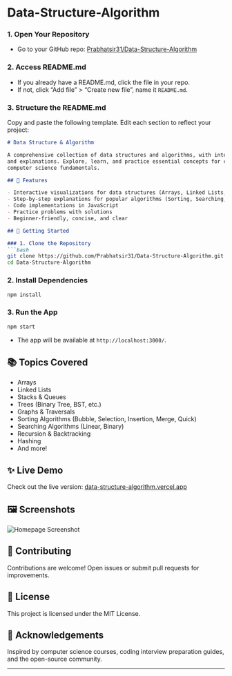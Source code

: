 # Data-Structure-Algorithm


### 1. Open Your Repository
- Go to your GitHub repo: [Prabhatsir31/Data-Structure-Algorithm](https://github.com/Prabhatsir31/Data-Structure-Algorithm)

### 2. Access README.md
- If you already have a README.md, click the file in your repo.
- If not, click “Add file” > “Create new file”, name it `README.md`.

### 3. Structure the README.md

Copy and paste the following template. Edit each section to reflect your project:

```markdown
# Data Structure & Algorithm

A comprehensive collection of data structures and algorithms, with interactive visualizations 
and explanations. Explore, learn, and practice essential concepts for coding interviews and 
computer science fundamentals.

## 🌟 Features

- Interactive visualizations for data structures (Arrays, Linked Lists, Trees, Graphs, etc.)
- Step-by-step explanations for popular algorithms (Sorting, Searching, Recursion, etc.)
- Code implementations in JavaScript
- Practice problems with solutions
- Beginner-friendly, concise, and clear

## 🚀 Getting Started

### 1. Clone the Repository
```bash
git clone https://github.com/Prabhatsir31/Data-Structure-Algorithm.git
cd Data-Structure-Algorithm
```

### 2. Install Dependencies
```bash
npm install
```

### 3. Run the App
```bash
npm start
```
- The app will be available at `http://localhost:3000/`.

## 📚 Topics Covered

- Arrays
- Linked Lists
- Stacks & Queues
- Trees (Binary Tree, BST, etc.)
- Graphs & Traversals
- Sorting Algorithms (Bubble, Selection, Insertion, Merge, Quick)
- Searching Algorithms (Linear, Binary)
- Recursion & Backtracking
- Hashing
- And more!

## ✨ Live Demo

Check out the live version: [data-structure-algorithm.vercel.app](https://data-structure-algorithm.vercel.app/)

## 🖼️ Screenshots

<!-- Add screenshots here -->
![Homepage Screenshot](link-to-screenshot)

## 🤝 Contributing

Contributions are welcome! Open issues or submit pull requests for improvements.

## 📄 License

This project is licensed under the MIT License.

## 🙏 Acknowledgements

Inspired by computer science courses, coding interview preparation guides, and the open-source community.

---
